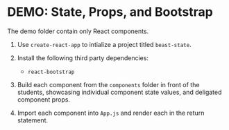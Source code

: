 # DEMO: State, Props, and Bootstrap

The demo folder contain only React components.

1) Use `create-react-app` to intialize a project titled `beast-state`.
1) Install the following third party dependencies:
   * `react-bootstrap`

1) Build each component from the `components` folder in front of the students, showcasing individual component state values, and deligated component props.
1) Import each component into `App.js` and render each in the return statement.
